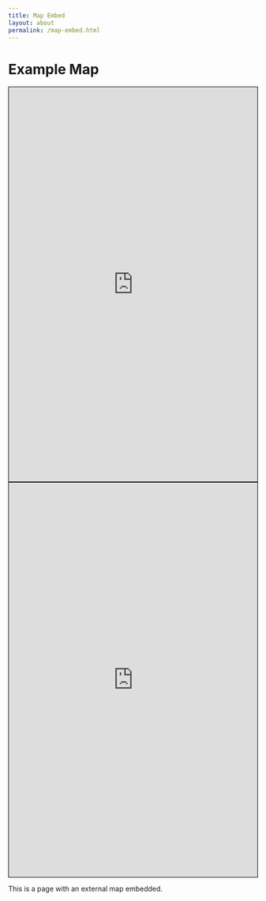 ```yaml
---
title: Map Embed
layout: about
permalink: /map-embed.html
---
```

# Example Map

<div class="iframe_container">
  <iframe width="100%" height="800" src="https://www.arcgis.com/apps/instant/basic/index.html?appid=e77c8ec8afa64b3ea556dd2a2b3b7b49" frameborder="0" style="border:1px solid black"></iframe>
</div>

<div class="iframe_container">
  <iframe width="100%" height="800" src="https://arcg.is/zX9S9" frameborder="0" style="border:1px solid black"></iframe>
</div>

This is a page with an external map embedded.
